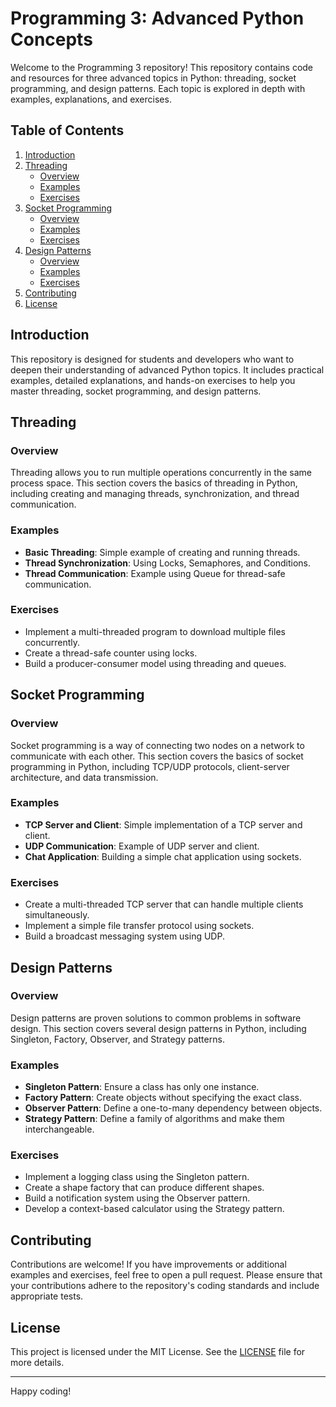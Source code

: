 # Programming 3: Advanced Python Concepts

Welcome to the Programming 3 repository! This repository contains code and resources for three advanced topics in Python: threading, socket programming, and design patterns. Each topic is explored in depth with examples, explanations, and exercises.

## Table of Contents

1. [Introduction](#introduction)
2. [Threading](#threading)
    - [Overview](#overview)
    - [Examples](#examples)
    - [Exercises](#exercises)
3. [Socket Programming](#socket-programming)
    - [Overview](#overview-1)
    - [Examples](#examples-1)
    - [Exercises](#exercises-1)
4. [Design Patterns](#design-patterns)
    - [Overview](#overview-2)
    - [Examples](#examples-2)
    - [Exercises](#exercises-2)
5. [Contributing](#contributing)
6. [License](#license)

## Introduction

This repository is designed for students and developers who want to deepen their understanding of advanced Python topics. It includes practical examples, detailed explanations, and hands-on exercises to help you master threading, socket programming, and design patterns.

## Threading

### Overview

Threading allows you to run multiple operations concurrently in the same process space. This section covers the basics of threading in Python, including creating and managing threads, synchronization, and thread communication.

### Examples

- **Basic Threading**: Simple example of creating and running threads.
- **Thread Synchronization**: Using Locks, Semaphores, and Conditions.
- **Thread Communication**: Example using Queue for thread-safe communication.

### Exercises

- Implement a multi-threaded program to download multiple files concurrently.
- Create a thread-safe counter using locks.
- Build a producer-consumer model using threading and queues.

## Socket Programming

### Overview

Socket programming is a way of connecting two nodes on a network to communicate with each other. This section covers the basics of socket programming in Python, including TCP/UDP protocols, client-server architecture, and data transmission.

### Examples

- **TCP Server and Client**: Simple implementation of a TCP server and client.
- **UDP Communication**: Example of UDP server and client.
- **Chat Application**: Building a simple chat application using sockets.

### Exercises

- Create a multi-threaded TCP server that can handle multiple clients simultaneously.
- Implement a simple file transfer protocol using sockets.
- Build a broadcast messaging system using UDP.

## Design Patterns

### Overview

Design patterns are proven solutions to common problems in software design. This section covers several design patterns in Python, including Singleton, Factory, Observer, and Strategy patterns.

### Examples

- **Singleton Pattern**: Ensure a class has only one instance.
- **Factory Pattern**: Create objects without specifying the exact class.
- **Observer Pattern**: Define a one-to-many dependency between objects.
- **Strategy Pattern**: Define a family of algorithms and make them interchangeable.

### Exercises

- Implement a logging class using the Singleton pattern.
- Create a shape factory that can produce different shapes.
- Build a notification system using the Observer pattern.
- Develop a context-based calculator using the Strategy pattern.

## Contributing

Contributions are welcome! If you have improvements or additional examples and exercises, feel free to open a pull request. Please ensure that your contributions adhere to the repository's coding standards and include appropriate tests.

## License

This project is licensed under the MIT License. See the [LICENSE](LICENSE) file for more details.

---

Happy coding!
